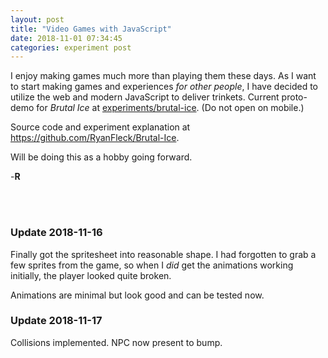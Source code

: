 ```yaml
---
layout: post
title: "Video Games with JavaScript"
date: 2018-11-01 07:34:45
categories: experiment post
---
```


I enjoy making games much more than playing them these days. As I want to start making games and experiences *for other people*,  I have decided to utilize the web and modern JavaScript to deliver trinkets. Current proto-demo for *Brutal Ice* at [experiments/brutal-ice](https://ryanfleck.github.io/experiments/brutal-ice/). (Do not open on mobile.)

Source code and experiment explanation at <https://github.com/RyanFleck/Brutal-Ice>.

Will be doing this as a hobby going forward.

-**R**

<br />

<br />

### Update 2018-11-16

Finally got the spritesheet into reasonable shape. I had forgotten to grab a few sprites from the game, so when I *did* get the animations working initially, the player looked quite broken.

Animations are minimal but look good and can be tested now.

### Update 2018-11-17

Collisions implemented. NPC now present to bump.
